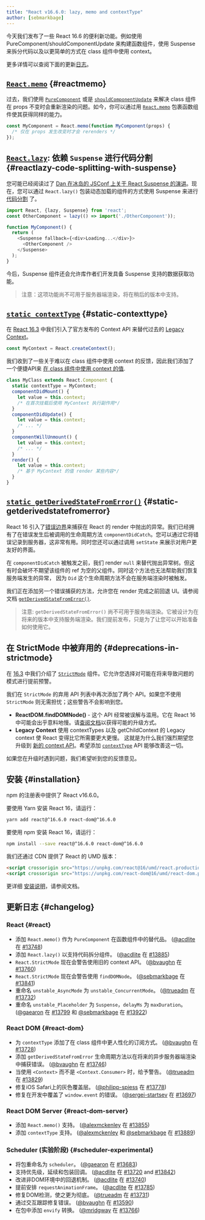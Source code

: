 ```yaml
---
title: "React v16.6.0: lazy, memo and contextType"
author: [sebmarkbage]
---
```


今天我们发布了一些 React 16.6 的便利新功能。例如使用 PureComponent/shouldComponentUpdate 来构建函数组件，使用 Suspense 来拆分代码以及以更简单的方式在 class 组件中使用 context。

更多详情可以查阅下面的更新[日志](#changelog)。

## [`React.memo`](/docs/react-api.html#reactmemo) {#reactmemo}

过去，我们使用 [`PureComponent`](/docs/react-api.html#reactpurecomponent) 或是 [`shouldComponentUpdate`](/docs/react-component.html#shouldcomponentupdate) 来解决 class 组件在 props 不变时会重新渲染的问题。如今，你可以通过用 [`React.memo`](/docs/react-api.html#reactmemo) 包裹函数组件使其获得同样的能力。

```js
const MyComponent = React.memo(function MyComponent(props) {
  /* 仅在 props 发生改变时才会 rerenders */
});
```

## [`React.lazy`](/docs/code-splitting.html#reactlazy): 依赖 `Suspense` 进行代码分割 {#reactlazy-code-splitting-with-suspense}

您可能已经阅读过了 [Dan 在冰岛的 JSConf 上关于 React Suspense 的演讲](/blog/2018/03/01/sneak-peek-beyond-react-16.html)。现在，您可以通过 `React.lazy()` 包装动态加载的组件的方式使用 Suspense 来进行 [代码分割](/docs/code-splitting.html#reactlazy) 了。

```js
import React, {lazy, Suspense} from 'react';
const OtherComponent = lazy(() => import('./OtherComponent'));

function MyComponent() {
  return (
    <Suspense fallback={<div>Loading...</div>}>
      <OtherComponent />
    </Suspense>
  );
}
```

今后，Suspense 组件还会允许库作者们开发具备 Suspense 支持的数据获取功能。

> 注意：这项功能尚不可用于服务器端渲染，将在稍后的版本中支持。

## [`static contextType`](/docs/context.html#classcontexttype) {#static-contexttype}

在 [React 16.3](/blog/2018/03/29/react-v-16-3.html) 中我们引入了官方发布的 Context API 来替代过去的 [Legacy Context](/docs/legacy-context.html)。

```js
const MyContext = React.createContext();
```

我们收到了一些关于难以在 class 组件中使用 context 的反馈，因此我们添加了一个便捷API来 [在 class 组件中使用 context 的值](/docs/context.html#classcontexttype).

```js
class MyClass extends React.Component {
  static contextType = MyContext;
  componentDidMount() {
    let value = this.context;
    /* 在首次挂载后使用 MyContext 执行副作用*/
  }
  componentDidUpdate() {
    let value = this.context;
    /* ... */
  }
  componentWillUnmount() {
    let value = this.context;
    /* ... */
  }
  render() {
    let value = this.context;
    /* 基于 MyContext 的值 render 某些内容*/
  }
}
```

## [`static getDerivedStateFromError()`](/docs/react-component.html#static-getderivedstatefromerror) {#static-getderivedstatefromerror}

React 16 引入了[错误边界](/blog/2017/07/26/error-handling-in-react-16.html)来捕获在 React 的 render 中抛出的异常。我们已经拥有了在错误发生后被调用的生命周期方法 `componentDidCatch`。您可以通过它将错误记录到服务器，这非常有用。同时您还可以通过调用 `setState` 来展示对用户更友好的界面。

在 `componentDidCatch` 被触发之前，我们 render `null` 来替代抛出异常树。但这有时会破坏不期望该组件的 ref 为空的父组件。同时这个方法也无法帮助我们恢复服务端发生的异常， 因为 `Did` 这个生命周期方法不会在服务端渲染时被触发。

我们正在添加另一个错误捕获的方法，允许您在 render 完成之前回退 UI。请参阅文档 [`getDerivedStateFromError()`](/docs/react-component.html#static-getderivedstatefromerror).

> 注意: `getDerivedStateFromError()` 尚不可用于服务端渲染。它被设计为在将来的版本中支持服务端渲染。我们提前发布，只是为了让您可以开始准备如何使用它。

## 在 StrictMode 中被弃用的 {#deprecations-in-strictmode}

在 [16.3](/blog/2018/03/29/react-v-16-3.html#strictmode-component) 中我们介绍了 [`StrictMode`](/docs/strict-mode.html) 组件。它允许您选择对可能在将来导致问题的模式进行提前预警。

我们在 `StrictMode` 的弃用 API 列表中再次添加了两个 API。如果您不使用`StrictMode` 则无需担忧；这些警告不会影响到您。

* __ReactDOM.findDOMNode()__ - 这个 API 经常被误解与滥用。它在 React 16 中可能会出乎意料地慢。请[查阅文档](/docs/strict-mode.html#warning-about-deprecated-finddomnode-usage)以获得可能的升级方式。
* __Legacy Context__ 使用 contextTypes 以及 getChildContext 的 Legacy context 使 React 变得比它所需要更大更慢。 这就是为什么我们强烈期望您升级到 [新的 context API](/docs/context.html)。希望添加 [`contextType`](/docs/context.html#classcontexttype) API 能够改善这一切。

如果您在升级时遇到问题，我们希望听到您的反馈意见。

## 安装 {#installation}

npm 的注册表中提供了 React v16.6.0。

要使用 Yarn 安装 React 16，请运行：

```bash
yarn add react@^16.6.0 react-dom@^16.6.0
```

要使用 npm 安装 React 16，请运行：

```bash
npm install --save react@^16.6.0 react-dom@^16.6.0
```

我们还通过 CDN 提供了 React 的 UMD 版本：

```html
<script crossorigin src="https://unpkg.com/react@16/umd/react.production.min.js"></script>
<script crossorigin src="https://unpkg.com/react-dom@16/umd/react-dom.production.min.js"></script>
```

更详细 [安装说明](/docs/installation.html)，请参阅文档。

## 更新日志 {#changelog}

### React {#react}

* 添加 `React.memo()` 作为 `PureComponent` 在函数组件中的替代品。 ([@acdlite](https://github.com/acdlite) 在 [#13748](https://github.com/facebook/react/pull/13748))
* 添加 `React.lazy()` 以支持代码拆分组件。 ([@acdlite](https://github.com/acdlite) 在 [#13885](https://github.com/facebook/react/pull/13885))
* `React.StrictMode` 现在会警告使用旧的 context API。 ([@bvaughn](https://github.com/bvaughn) 在 [#13760](https://github.com/facebook/react/pull/13760))
* `React.StrictMode` 现在会警告使用 `findDOMNode`。 ([@sebmarkbage](https://github.com/sebmarkbage) 在 [#13841](https://github.com/facebook/react/pull/13841))
* 重命名 `unstable_AsyncMode` 为 `unstable_ConcurrentMode`。 ([@trueadm](https://github.com/trueadm) 在 [#13732](https://github.com/facebook/react/pull/13732))
* 重命名 `unstable_Placeholder` 为 `Suspense`，`delayMs` 为 `maxDuration`。 ([@gaearon](https://github.com/gaearon) 在 [#13799](https://github.com/facebook/react/pull/13799) 和 [@sebmarkbage](https://github.com/sebmarkbage) 在 [#13922](https://github.com/facebook/react/pull/13922))

### React DOM {#react-dom}

* 为 `contextType` 添加了在 class 组件中更人性化的订阅方式。 ([@bvaughn](https://github.com/bvaughn) 在 [#13728](https://github.com/facebook/react/pull/13728))
* 添加 `getDerivedStateFromError` 生命周期方法以在将来的异步服务器端渲染中捕获错误。 ([@bvaughn](https://github.com/bvaughn) 在 [#13746](https://github.com/facebook/react/pull/13746))
* 当使用 `<Context>` 而不是 `<Context.Consumer>` 时，给予警告。 ([@trueadm](https://github.com/trueadm) 在 [#13829](https://github.com/facebook/react/pull/13829))
* 修复iOS Safari上的灰色覆盖层。 ([@philipp-spiess](https://github.com/philipp-spiess) 在 [#13778](https://github.com/facebook/react/pull/13778))
* 修复在开发中覆盖了 `window.event` 的错误。 ([@sergei-startsev](https://github.com/sergei-startsev) 在 [#13697](https://github.com/facebook/react/pull/13697))

### React DOM Server {#react-dom-server}

* 添加 `React.memo()` 支持。 ([@alexmckenley](https://github.com/alexmckenley) 在 [#13855](https://github.com/facebook/react/pull/13855))
* 添加 `contextType` 支持。 ([@alexmckenley](https://github.com/alexmckenley) 和 [@sebmarkbage](https://github.com/sebmarkbage) 在 [#13889](https://github.com/facebook/react/pull/13889))

### Scheduler (实验阶段) {#scheduler-experimental}

* 将包重命名为 `scheduler`。 ([@gaearon](https://github.com/gaearon) 在 [#13683](https://github.com/facebook/react/pull/13683))
* 支持优先级，延续和包装回调。 ([@acdlite](https://github.com/acdlite) 在 [#13720](https://github.com/facebook/react/pull/13720) and [#13842](https://github.com/facebook/react/pull/13842))
* 改进非DOM环境中的回退机制。 ([@acdlite](https://github.com/acdlite) 在 [#13740](https://github.com/facebook/react/pull/13740))
* 提前安排 `requestAnimationFrame`。 ([@acdlite](https://github.com/acdlite) 在 [#13785](https://github.com/facebook/react/pull/13785))
* 修复DOM检测，使之更为彻底。 ([@trueadm](https://github.com/trueadm) 在 [#13731](https://github.com/facebook/react/pull/13731))
* 通过交互跟踪修复错误。 ([@bvaughn](https://github.com/bvaughn) 在 [#13590](https://github.com/facebook/react/pull/13590))
* 在包中添加 `envify` 转换。 ([@mridgway](https://github.com/mridgway) 在 [#13766](https://github.com/facebook/react/pull/13766))
